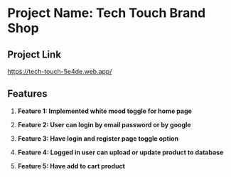# Project Name: Tech Touch Brand Shop

## Project Link

https://tech-touch-5e4de.web.app/

## Features

1. **Feature 1: Implemented white mood toggle for home page**

2. **Feature 2: User can login by email password or by google**

3. **Feature 3: Have login and register page toggle option**

4. **Feature 4: Logged in user can upload or update product to database**

5. **Feature 5: Have add to cart product**
